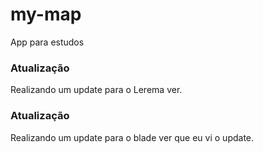 # my-map
App para estudos

### Atualização
Realizando um update para o Lerema ver.

### Atualização
Realizando um update para o blade ver que eu vi o update.
